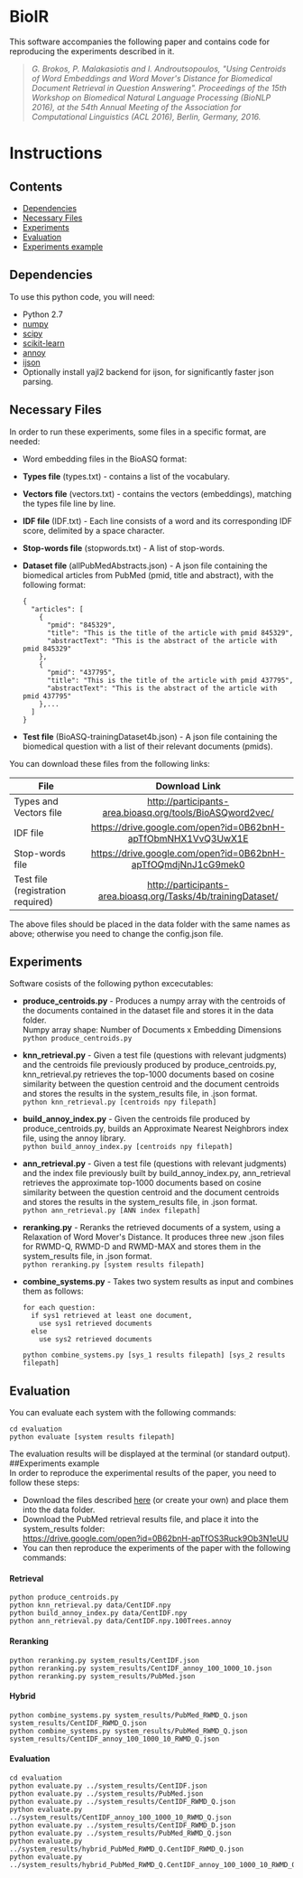# BioIR
This software accompanies the following paper and contains code for reproducing the experiments described in it.
>*G. Brokos, P. Malakasiotis and I. Androutsopoulos, "Using Centroids of Word Embeddings and Word Mover's Distance for Biomedical Document Retrieval in Question Answering". Proceedings of the 15th Workshop on Biomedical Natural Language Processing (BioNLP 2016), at the 54th Annual Meeting of the Association for Computational Linguistics (ACL 2016), Berlin, Germany, 2016.*



# Instructions
## Contents
* [Dependencies](https://github.com/nlpaueb/BioIR#dependencies)
* [Necessary Files](https://github.com/nlpaueb/BioIR#necessary-files)
* [Experiments](https://github.com/nlpaueb/BioIR#experiments)
* [Evaluation](https://github.com/nlpaueb/BioIR#evaluation)
* [Experiments example](https://github.com/nlpaueb/BioIR#experiments-example)  

## Dependencies
To use this python code, you will need:
* Python 2.7
* [numpy](http://www.numpy.org/)
* [scipy](http://www.scipy.org/)
* [scikit-learn](http://scikit-learn.org/stable/index.html)
* [annoy](https://pypi.python.org/pypi/annoy)
* [ijson](https://pypi.python.org/pypi/ijson)  
 * Optionally install yajl2 backend for ijson, for significantly faster json parsing.  

## Necessary Files
In order to run these experiments, some files in a specific format, are needed:
* Word embedding files in the BioASQ format:
 * **Types file** (types.txt)  -  contains a list of the vocabulary.
 * **Vectors file** (vectors.txt)  -  contains the vectors (embeddings), matching the types file line by line.  
* **IDF file** (IDF.txt)  -  Each line consists of a word and its corresponding IDF score, delimited by a space character.  
* **Stop-words file** (stopwords.txt)  -  A list of stop-words.  
* **Dataset file**  (allPubMedAbstracts.json)  -  A json file containing the biomedical articles from PubMed (pmid, title and abstract), with the following format:

    ```
    {  
      "articles": [  
        {
          "pmid": "845329",  
          "title": "This is the title of the article with pmid 845329",  
          "abstractText": "This is the abstract of the article with pmid 845329"  
        },
        {
          "pmid": "437795",  
          "title": "This is the title of the article with pmid 437795",  
          "abstractText": "This is the abstract of the article with pmid 437795"
        },...
      ]
    }
    ```
* **Test file**  (BioASQ-trainingDataset4b.json)  -  A json file containing the biomedical question with a list of their relevant documents (pmids).  
  
You can download these files from the following links:  

| File          | Download Link |
| ------------- |:-------------:|
| Types and Vectors file | http://participants-area.bioasq.org/tools/BioASQword2vec/ |
| IDF file      |https://drive.google.com/open?id=0B62bnH-apTfObmNHX1VvQ3UwX1E|
|Stop-words file|https://drive.google.com/open?id=0B62bnH-apTfOQmdjNnJ1cG9mek0|
|Test file (registration required)      |http://participants-area.bioasq.org/Tasks/4b/trainingDataset/|
The above files should be placed in the data folder with the same names as above; otherwise you need to change the config.json file. 
## Experiments
Software cosists of the following python excecutables:
* **produce_centroids.py**  -  Produces a numpy array with the centroids of the documents contained in the dataset file and stores it in the data folder.  
Numpy array shape: Number of Documents x Embedding Dimensions  
```python produce_centroids.py```
* **knn_retrieval.py**  -  Given a test file (questions with relevant judgments) and the centroids file previously produced by produce_centroids.py, knn_retrieval.py retrieves the top-1000 documents based on cosine similarity between the question centroid and the document centroids and stores the results in the system_results file, in .json format.  
```python knn_retrieval.py [centroids npy filepath]```  
* **build_annoy_index.py**  -  Given the centroids file produced by produce_centroids.py, builds an Approximate Nearest Neighbrors index file, using the annoy library.  
```python build_annoy_index.py [centroids npy filepath]```  
* **ann_retrieval.py**  -  Given a test file (questions with relevant judgments) and the index file previously built by build_annoy_index.py, ann_retrieval retrieves the approximate top-1000 documents based on cosine similarity between the question centroid and the document centroids and stores the results in the system_results file, in .json format.  
```python ann_retrieval.py [ANN index filepath]```  
* **reranking.py**  -  Reranks the retrieved documents of a system, using a Relaxation of Word Mover's Distance. It produces three new  .json files for RWMD-Q, RWMD-D and RWMD-MAX and stores them in the system_results file, in .json format.  
```python reranking.py [system results filepath]```  
* **combine_systems.py**  - Takes two system results as input and combines them as follows:  

    ```
    for each question:
      if sys1 retrieved at least one document,
        use sys1 retrieved documents
      else
        use sys2 retrieved documents
    ```  
    ```python combine_systems.py [sys_1 results filepath] [sys_2 results filepath]```  

## Evaluation  
You can evaluate each system with the following commands:
```
cd evaluation
python evaluate [system results filepath]
```
The evaluation results will be displayed at the terminal (or standard output).
##Experiments example   
In order to reproduce the experimental results of the paper, you need to follow these steps:
* Download the files described [here](https://github.com/nlpaueb/BioIR#necessary-files) (or create your own) and place them into the data folder.  
* Download the PubMed retrieval results file, and place it into the system_results folder:  
  https://drive.google.com/open?id=0B62bnH-apTfOS3Ruck9Ob3N1eUU  
* You can then reproduce the experiments of the paper with the following commands:  

#### Retrieval
```
python produce_centroids.py 
python knn_retrieval.py data/CentIDF.npy
python build_annoy_index.py data/CentIDF.npy
python ann_retrieval.py data/CentIDF.npy.100Trees.annoy
```
#### Reranking
```
python reranking.py system_results/CentIDF.json  
python reranking.py system_results/CentIDF_annoy_100_1000_10.json
python reranking.py system_results/PubMed.json  
```
#### Hybrid
```
python combine_systems.py system_results/PubMed_RWMD_Q.json system_results/CentIDF_RWMD_Q.json
python combine_systems.py system_results/PubMed_RWMD_Q.json system_results/CentIDF_annoy_100_1000_10_RWMD_Q.json
```
#### Evaluation
```
cd evaluation
python evaluate.py ../system_results/CentIDF.json
python evaluate.py ../system_results/PubMed.json  
python evaluate.py ../system_results/CentIDF_RWMD_Q.json
python evaluate.py ../system_results/CentIDF_annoy_100_1000_10_RWMD_Q.json
python evaluate.py ../system_results/CentIDF_RWMD_D.json
python evaluate.py ../system_results/PubMed_RWMD_Q.json
python evaluate.py ../system_results/hybrid_PubMed_RWMD_Q.CentIDF_RWMD_Q.json
python evaluate.py ../system_results/hybrid_PubMed_RWMD_Q.CentIDF_annoy_100_1000_10_RWMD_Q.json
```

